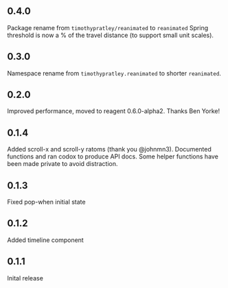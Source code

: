 ## 0.4.0
Package rename from `timothypratley/reanimated` to `reanimated`
Spring threshold is now a % of the travel distance (to support small unit scales).

## 0.3.0
Namespace rename from `timothypratley.reanimated` to shorter `reanimated`.

## 0.2.0
Improved performance, moved to reagent 0.6.0-alpha2.
Thanks Ben Yorke!

## 0.1.4
Added scroll-x and scroll-y ratoms (thank you @johnmn3).
Documented functions and ran codox to produce API docs.
Some helper functions have been made private to avoid distraction.

## 0.1.3
Fixed pop-when initial state

## 0.1.2
Added timeline component

## 0.1.1
Inital release
